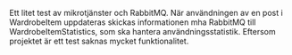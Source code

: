 Ett litet test av mikrotjänster och RabbitMQ. När användningen av en post i WardrobeItem uppdateras skickas informationen mha RabbitMQ till WardrobeItemStatistics, som ska hantera användningsstatistik. Eftersom projektet är ett test saknas mycket funktionalitet.
